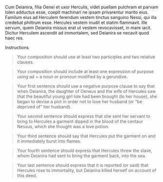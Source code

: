 Cum Deianira, filia Oenei et uxor Herculis, videt puellam pulchram et parvam Iolen adductus esse, coepit machinari ne ipsam privarentur marito eius. Familum eius ad Herculem ferendum vestem tinctus sanguino Nessi, qui illa credebat philtrum esse. Hercules vestem inudit et statim flammavit. Ille servum, quem Deianira missus erat ut vestem revocavisset, in mare iacit. Dicitur Herculem ascendit ad immortalem, sed Deianira se necavit quod haec res.

Instructions

> Your composition should use at least two participles and two relative clauses.

> Your composition should include at least one expression of purpose using ad + a noun or pronoun modified by a gerundive.

> Your first sentence should use a negative purpose clause to say that when Deianira, the daughter of Oeneus and the wife of Hercules saw that the beautiful young girl Iole had been brought (to her house), she began to devise a plot in order not to lose her husband (or “be deprived of” her husband).

> Your second sentence should express that she sent her servant to bring to Hercules a garment dipped in the blood of the centaur Nessus, which she thought was a love potion.

> Your third sentence should say that Hercules put the garment on and it immediately burst into flames.

> Your fourth sentence should express that Hercules threw the slave, whom Deianira had sent to bring the garment back, into the sea.

> Your last sentence should express that it is reported (or said) that Hercules rose to immortality, but Deianira killed herself on account of this deed.
